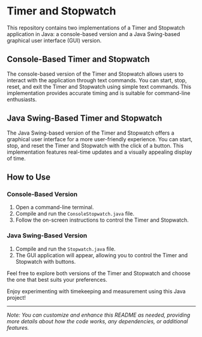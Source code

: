 # Timer and Stopwatch

This repository contains two implementations of a Timer and Stopwatch application in Java: a console-based version and a Java Swing-based graphical user interface (GUI) version.

## Console-Based Timer and Stopwatch

The console-based version of the Timer and Stopwatch allows users to interact with the application through text commands. You can start, stop, reset, and exit the Timer and Stopwatch using simple text commands. This implementation provides accurate timing and is suitable for command-line enthusiasts.

## Java Swing-Based Timer and Stopwatch

The Java Swing-based version of the Timer and Stopwatch offers a graphical user interface for a more user-friendly experience. You can start, stop, and reset the Timer and Stopwatch with the click of a button. This implementation features real-time updates and a visually appealing display of time.

## How to Use

### Console-Based Version

1. Open a command-line terminal.
2. Compile and run the `ConsoleStopwatch.java` file.
3. Follow the on-screen instructions to control the Timer and Stopwatch.

### Java Swing-Based Version

1. Compile and run the `Stopwatch.java` file.
2. The GUI application will appear, allowing you to control the Timer and Stopwatch with buttons.

Feel free to explore both versions of the Timer and Stopwatch and choose the one that best suits your preferences.

Enjoy experimenting with timekeeping and measurement using this Java project!

---

*Note: You can customize and enhance this README as needed, providing more details about how the code works, any dependencies, or additional features.*
